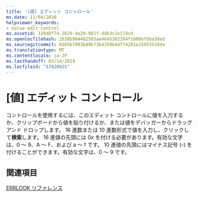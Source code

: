 ```yaml
---
title: '[値] エディット コントロール'
ms.date: 11/04/2016
helpviewer_keywords:
- Value edit control
ms.assetid: 129d8f74-2629-4a29-981f-ddb3c1e174cd
ms.openlocfilehash: 2638b904482503ae4645302264f1b06bf6ba3ded
ms.sourcegitcommit: 8105b7003b89b73b4359644ff4281e1595352dda
ms.translationtype: MT
ms.contentlocale: ja-JP
ms.lasthandoff: 03/14/2019
ms.locfileid: "57820625"
---
```

# <a name="value-edit-control"></a>[値] エディット コントロール

コントロールを使用するには、このエディット コントロールに値を入力するか、クリップボードから値を貼り付けるか、または値をデバッガーからドラッグ アンド ドロップします。 16 進数または 10 進数形式で値を入力し、クリックして**検索**します。 16 進値の先頭には 0x を付ける必要があります。有効な文字は、0 ～ 9、A ～ F、および a ～ f です。 10 進値の先頭にはマイナス記号 (-) を付けることができます。有効な文字は、0 ～ 9 です。

## <a name="see-also"></a>関連項目

[ERRLOOK リファレンス](errlook-reference.md)
